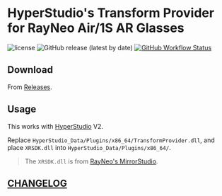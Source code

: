 # HyperStudio's Transform Provider for RayNeo Air/1S AR Glasses

![license](https://img.shields.io/github/license/DiscreteTom/hstp-rayneo-air?style=flat-square)
![GitHub release (latest by date)](https://img.shields.io/github/v/release/DiscreteTom/hstp-rayneo-air?style=flat-square)
[![GitHub Workflow Status](https://img.shields.io/github/actions/workflow/status/DiscreteTom/hstp-rayneo-air/build.yml?style=flat-square)](https://github.com/DiscreteTom/hstp-rayneo-air/actions/workflows/build.yml)

## Download

From [Releases](https://github.com/DiscreteTom/hstp-rayneo-air/releases).

## Usage

This works with [HyperStudio](https://github.com/DiscreteTom/HyperStudio) V2.

Replace `HyperStudio_Data/Plugins/x86_64/TransformProvider.dll`, and place `XRSDK.dll` into `HyperStudio_Data/Plugins/x86_64/`.

> The `XRSDK.dll` is from [RayNeo's MirrorStudio](https://bbs.leiniao.com/thread/173).

## [CHANGELOG](CHANGELOG.md)
